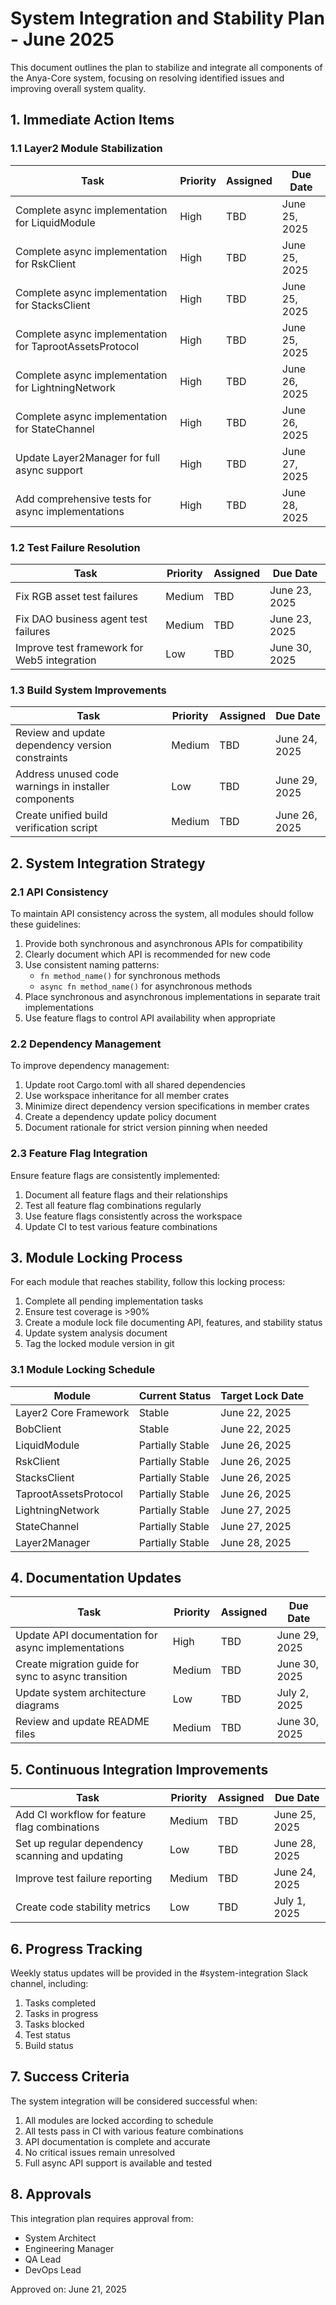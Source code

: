 # System Integration and Stability Plan - June 2025

This document outlines the plan to stabilize and integrate all components of the Anya-Core system, focusing on resolving identified issues and improving overall system quality.

## 1. Immediate Action Items

### 1.1 Layer2 Module Stabilization

| Task | Priority | Assigned | Due Date |
|------|----------|----------|----------|
| Complete async implementation for LiquidModule | High | TBD | June 25, 2025 |
| Complete async implementation for RskClient | High | TBD | June 25, 2025 |
| Complete async implementation for StacksClient | High | TBD | June 25, 2025 |
| Complete async implementation for TaprootAssetsProtocol | High | TBD | June 25, 2025 |
| Complete async implementation for LightningNetwork | High | TBD | June 26, 2025 |
| Complete async implementation for StateChannel | High | TBD | June 26, 2025 |
| Update Layer2Manager for full async support | High | TBD | June 27, 2025 |
| Add comprehensive tests for async implementations | High | TBD | June 28, 2025 |

### 1.2 Test Failure Resolution

| Task | Priority | Assigned | Due Date |
|------|----------|----------|----------|
| Fix RGB asset test failures | Medium | TBD | June 23, 2025 |
| Fix DAO business agent test failures | Medium | TBD | June 23, 2025 |
| Improve test framework for Web5 integration | Low | TBD | June 30, 2025 |

### 1.3 Build System Improvements

| Task | Priority | Assigned | Due Date |
|------|----------|----------|----------|
| Review and update dependency version constraints | Medium | TBD | June 24, 2025 |
| Address unused code warnings in installer components | Low | TBD | June 29, 2025 |
| Create unified build verification script | Medium | TBD | June 26, 2025 |

## 2. System Integration Strategy

### 2.1 API Consistency

To maintain API consistency across the system, all modules should follow these guidelines:

1. Provide both synchronous and asynchronous APIs for compatibility
2. Clearly document which API is recommended for new code
3. Use consistent naming patterns:
   - `fn method_name()` for synchronous methods
   - `async fn method_name()` for asynchronous methods
4. Place synchronous and asynchronous implementations in separate trait implementations
5. Use feature flags to control API availability when appropriate

### 2.2 Dependency Management

To improve dependency management:

1. Update root Cargo.toml with all shared dependencies
2. Use workspace inheritance for all member crates
3. Minimize direct dependency version specifications in member crates
4. Create a dependency update policy document
5. Document rationale for strict version pinning when needed

### 2.3 Feature Flag Integration

Ensure feature flags are consistently implemented:

1. Document all feature flags and their relationships
2. Test all feature flag combinations regularly
3. Use feature flags consistently across the workspace
4. Update CI to test various feature combinations

## 3. Module Locking Process

For each module that reaches stability, follow this locking process:

1. Complete all pending implementation tasks
2. Ensure test coverage is >90%
3. Create a module lock file documenting API, features, and stability status
4. Update system analysis document
5. Tag the locked module version in git

### 3.1 Module Locking Schedule

| Module | Current Status | Target Lock Date |
|--------|---------------|------------------|
| Layer2 Core Framework | Stable | June 22, 2025 |
| BobClient | Stable | June 22, 2025 |
| LiquidModule | Partially Stable | June 26, 2025 |
| RskClient | Partially Stable | June 26, 2025 |
| StacksClient | Partially Stable | June 26, 2025 |
| TaprootAssetsProtocol | Partially Stable | June 26, 2025 |
| LightningNetwork | Partially Stable | June 27, 2025 |
| StateChannel | Partially Stable | June 27, 2025 |
| Layer2Manager | Partially Stable | June 28, 2025 |

## 4. Documentation Updates

| Task | Priority | Assigned | Due Date |
|------|----------|----------|----------|
| Update API documentation for async implementations | High | TBD | June 29, 2025 |
| Create migration guide for sync to async transition | Medium | TBD | June 30, 2025 |
| Update system architecture diagrams | Low | TBD | July 2, 2025 |
| Review and update README files | Medium | TBD | June 30, 2025 |

## 5. Continuous Integration Improvements

| Task | Priority | Assigned | Due Date |
|------|----------|----------|----------|
| Add CI workflow for feature flag combinations | Medium | TBD | June 25, 2025 |
| Set up regular dependency scanning and updating | Low | TBD | June 28, 2025 |
| Improve test failure reporting | Medium | TBD | June 24, 2025 |
| Create code stability metrics | Low | TBD | July 1, 2025 |

## 6. Progress Tracking

Weekly status updates will be provided in the #system-integration Slack channel, including:

1. Tasks completed
2. Tasks in progress
3. Tasks blocked
4. Test status
5. Build status

## 7. Success Criteria

The system integration will be considered successful when:

1. All modules are locked according to schedule
2. All tests pass in CI with various feature combinations
3. API documentation is complete and accurate
4. No critical issues remain unresolved
5. Full async API support is available and tested

## 8. Approvals

This integration plan requires approval from:

- System Architect
- Engineering Manager
- QA Lead
- DevOps Lead

Approved on: June 21, 2025
